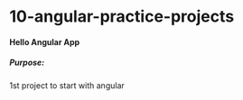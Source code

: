 # 10-angular-practice-projects

#### Hello Angular App
##### Purpose: 
1st project to start with angular
